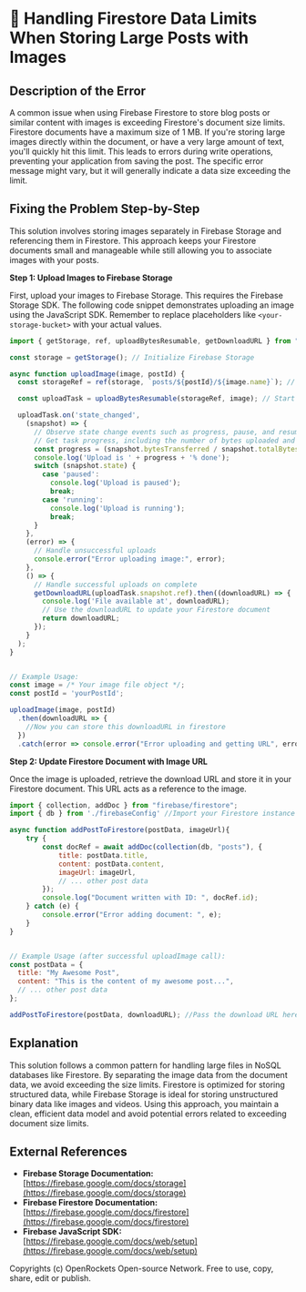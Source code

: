 # 🐞 Handling Firestore Data Limits When Storing Large Posts with Images


## Description of the Error

A common issue when using Firebase Firestore to store blog posts or similar content with images is exceeding Firestore's document size limits.  Firestore documents have a maximum size of 1 MB.  If you're storing large images directly within the document, or have a very large amount of text, you'll quickly hit this limit.  This leads to errors during write operations, preventing your application from saving the post.  The specific error message might vary, but it will generally indicate a data size exceeding the limit.

## Fixing the Problem Step-by-Step

This solution involves storing images separately in Firebase Storage and referencing them in Firestore. This approach keeps your Firestore documents small and manageable while still allowing you to associate images with your posts.

**Step 1: Upload Images to Firebase Storage**

First, upload your images to Firebase Storage.  This requires the Firebase Storage SDK.  The following code snippet demonstrates uploading an image using the JavaScript SDK.  Remember to replace placeholders like `<your-storage-bucket>` with your actual values.

```javascript
import { getStorage, ref, uploadBytesResumable, getDownloadURL } from "firebase/storage";

const storage = getStorage(); // Initialize Firebase Storage

async function uploadImage(image, postId) {
  const storageRef = ref(storage, `posts/${postId}/${image.name}`); // Create a reference to the image location

  const uploadTask = uploadBytesResumable(storageRef, image); // Start uploading the image

  uploadTask.on('state_changed',
    (snapshot) => {
      // Observe state change events such as progress, pause, and resume
      // Get task progress, including the number of bytes uploaded and the total number of bytes to be uploaded
      const progress = (snapshot.bytesTransferred / snapshot.totalBytes) * 100;
      console.log('Upload is ' + progress + '% done');
      switch (snapshot.state) {
        case 'paused':
          console.log('Upload is paused');
          break;
        case 'running':
          console.log('Upload is running');
          break;
      }
    },
    (error) => {
      // Handle unsuccessful uploads
      console.error("Error uploading image:", error);
    },
    () => {
      // Handle successful uploads on complete
      getDownloadURL(uploadTask.snapshot.ref).then((downloadURL) => {
        console.log('File available at', downloadURL);
        // Use the downloadURL to update your Firestore document
        return downloadURL;
      });
    }
  );
}


// Example Usage:
const image = /* Your image file object */;
const postId = 'yourPostId';

uploadImage(image, postId)
  .then(downloadURL => {
    //Now you can store this downloadURL in firestore
  })
  .catch(error => console.error("Error uploading and getting URL", error));


```

**Step 2: Update Firestore Document with Image URL**

Once the image is uploaded, retrieve the download URL and store it in your Firestore document.  This URL acts as a reference to the image.

```javascript
import { collection, addDoc } from "firebase/firestore";
import { db } from './firebaseConfig' //Import your Firestore instance

async function addPostToFirestore(postData, imageUrl){
    try {
        const docRef = await addDoc(collection(db, "posts"), {
            title: postData.title,
            content: postData.content,
            imageUrl: imageUrl,
            // ... other post data
        });
        console.log("Document written with ID: ", docRef.id);
    } catch (e) {
        console.error("Error adding document: ", e);
    }
}


// Example Usage (after successful uploadImage call):
const postData = {
  title: "My Awesome Post",
  content: "This is the content of my awesome post...",
  // ... other post data
};

addPostToFirestore(postData, downloadURL); //Pass the download URL here.


```

## Explanation

This solution follows a common pattern for handling large files in NoSQL databases like Firestore.  By separating the image data from the document data, we avoid exceeding the size limits. Firestore is optimized for storing structured data, while Firebase Storage is ideal for storing unstructured binary data like images and videos.  Using this approach, you maintain a clean, efficient data model and avoid potential errors related to exceeding document size limits.


## External References

* **Firebase Storage Documentation:** [https://firebase.google.com/docs/storage](https://firebase.google.com/docs/storage)
* **Firebase Firestore Documentation:** [https://firebase.google.com/docs/firestore](https://firebase.google.com/docs/firestore)
* **Firebase JavaScript SDK:** [https://firebase.google.com/docs/web/setup](https://firebase.google.com/docs/web/setup)


Copyrights (c) OpenRockets Open-source Network. Free to use, copy, share, edit or publish.

